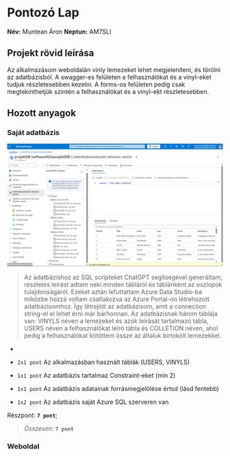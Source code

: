 ﻿# Pontozó Lap
**Név:** Muntean Áron
**Neptun:** AM7SLI
## Projekt rövid leírása
Az alkalmazásom weboldalán vinly lemezeket lehet megjeleníteni, és törölni az adatbázisból. A swagger-es felületen a felhasználókat és a vinyl-eket tudjuk részletesebben kezelni. A forms-os felületen pedig csak megtekinthetjük szintén a felhasználókat és a vinyl-ekt részletesebben.
## Hozott anyagok
### Saját adatbázis

![df](https://github.com/Munti05/CseresznyezesAM7SLI/blob/f39437fda676f6ec36b0971f1c19c0d4968780cd/projekt_hozott_anyagok/database_structure.png)
> Az adatbázishoz az SQL scripteket ChatGPT segítségével generáltam, részletes leírást adtam neki minden tábláról és táblánként az oszlopok tulajdonságáról. Ezeket aztán lefuttattam Azure Data Studio-ba miközbe hozzá voltam csatlakozva az Azure Portal-on létrehozott adatbázisomhoz. Így létrejött az adatbázisom, amit a connection string-el el lehet érni már bárhonnan. Az adatbázisnak három táblája van: VINYLS néven a lemezeket és azok leírását tartalmazó tábla, USERS néven a felhasználókat leíró tábla és COLLETION néven, ahol pedig a felhasználókat kötöttem össze az általuk birtokolt lemezekkel.

 - 

- `2x1 pont` Az alkalmazásban használt táblák (USERS, VINYLS)
-   `1x1 pont`  Az adatbázis tartalmaz Constraint-eket (min 2)
-   `1x1 pont`  Az adatbázis adatainak forrásmegjelölése értsd (lásd fentebb)
-   `1x2 pont`  Az adatbázis saját Azure SQL szerveren van

Részpont: **`7 pont`**;

> *Összesen:* **`7 pont`**


### Weboldal



